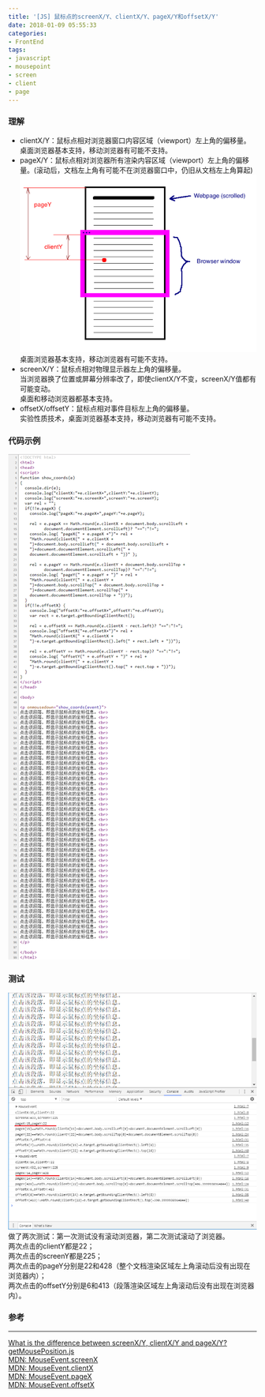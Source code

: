 ```yaml
---
title: '[JS] 鼠标点的screenX/Y、clientX/Y、pageX/Y和offsetX/Y'
date: 2018-01-09 05:55:33
categories: 
- FrontEnd
tags: 
- javascript
- mousepoint
- screen
- client
- page
---
```


### 理解

* clientX/Y：鼠标点相对浏览器窗口内容区域（viewport）左上角的偏移量。  
  桌面浏览器基本支持，移动浏览器有可能不支持。
* pageX/Y：鼠标点相对浏览器所有渲染内容区域（viewport）左上角的偏移量。(滚动后，文档左上角有可能不在浏览器窗口中，仍旧从文档左上角算起)  
  ![MousePoint](/images/2018/01/MousePoint_PageAndClient.png)
  桌面浏览器基本支持，移动浏览器有可能不支持。
* screenX/Y：鼠标点相对物理显示器左上角的偏移量。  
  当浏览器换了位置或屏幕分辨率改了，即使clientX/Y不变，screenX/Y值都有可能变动。  
  桌面和移动浏览器都基本支持。
* offsetX/offsetY：鼠标点相对事件目标左上角的偏移量。  
  实验性质技术，桌面浏览器基本支持，移动浏览器有可能不支持。

### 代码示例

![MousePoint Code](/images/2018/01/MousePoint_code.png)

### 测试

![MousePoint Test](/images/2018/01/MousePoint_test.png)
做了两次测试：第一次测试没有滚动浏览器，第二次测试滚动了浏览器。  
两次点击的clientY都是22；  
两次点击的screenY都是225；  
两次点击的pageY分别是22和428（整个文档渲染区域左上角滚动后没有出现在浏览器内）；  
两次点击的offsetY分别是6和413（段落渲染区域左上角滚动后没有出现在浏览器内）。

### 参考
*****
[What is the difference between screenX/Y, clientX/Y and pageX/Y?](https://stackoverflow.com/questions/6073505/what-is-the-difference-between-screenx-y-clientx-y-and-pagex-y)  
[getMousePosition.js](https://gist.github.com/branneman/fc66785c082099298955)  
[MDN: MouseEvent.screenX](https://developer.mozilla.org/en-US/docs/Web/API/MouseEvent/screenX)  
[MDN: MouseEvent.clientX](https://developer.mozilla.org/en-US/docs/Web/API/MouseEvent/clientX)  
[MDN: MouseEvent.pageX](https://developer.mozilla.org/en-US/docs/Web/API/MouseEvent/pageX)  
[MDN: MouseEvent.offsetX](https://developer.mozilla.org/en-US/docs/Web/API/MouseEvent/offsetX)  





